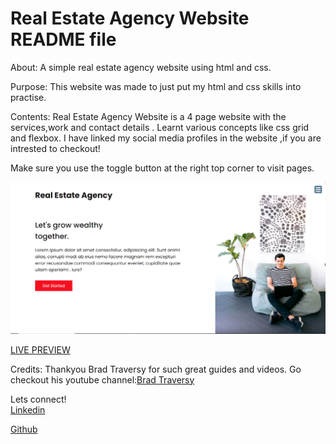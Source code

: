 # Real Estate Agency Website README file
About:
A simple real estate agency website using html and css.

Purpose:
This website was made to just put my html and css skills into practise.

Contents:
Real Estate Agency Website is a 4 page website with the services,work and contact details .
Learnt various concepts like css grid and flexbox.
I have linked my social media profiles in the website ,if you are intrested to checkout!

Make sure you use the toggle button at the right top corner to visit pages.

![website image](images/real_estate_agency_website_preview.png)

<a href="https://onewayshruti.github.io/real_estate_agency_website/" target="_blank">LIVE PREVIEW</a>


Credits:
Thankyou Brad Traversy for such great guides and videos.
Go checkout his youtube channel:<a href="https://www.youtube.com/user/TechGuyWeb">Brad Traversy</a>

Lets connect!
<br>
<a href ="https://www.linkedin.com/in/onewayshruti/">Linkedin</a>

<a href = "https://github.com/OnewayShruti">Github</a><br>




